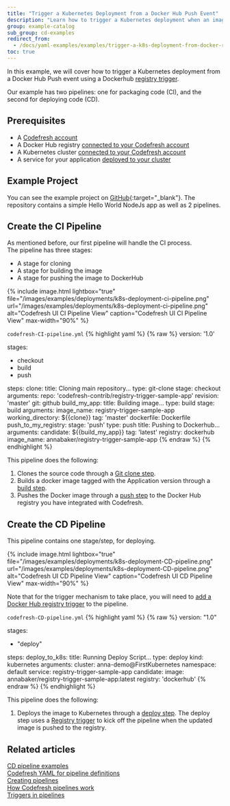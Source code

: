 ```yaml
---
title: "Trigger a Kubernetes Deployment from a Docker Hub Push Event"
description: "Learn how to trigger a Kubernetes deployment when an image is updated"
group: example-catalog
sub_group: cd-examples
redirect_from:
  - /docs/yaml-examples/examples/trigger-a-k8s-deployment-from-docker-registry/
toc: true
---
```


In this example, we will cover how to trigger a Kubernetes deployment from a Docker Hub Push event using a Dockerhub [registry trigger]({{site.baseurl}}/docs/pipelines/triggers/dockerhub-triggers/#create-a-new-dockerhub-trigger).

Our example has two pipelines: one for packaging code (CI), and the second for deploying code (CD).

## Prerequisites

- A [Codefresh account]({{site.baseurl}}/docs/administration/account-user-management/create-codefresh-account/)
- A Docker Hub registry [connected to your Codefresh account]({{site.baseurl}}/docs/integrations/docker-registries/#docker-hub)
- A Kubernetes cluster [connected to your Codefresh account]({{site.baseurl}}/docs/integrations/kubernetes/#connect-a-kubernetes-cluster)
- A service for your application [deployed to your cluster]({{site.baseurl}}/docs/deployments/kubernetes/manage-kubernetes/#viewing-your-kubernetes-services)

## Example Project

You can see the example project on [GitHub](https://github.com/codefresh-contrib/registry-trigger-sample-app/tree/master){:target="\_blank"}. The repository contains a simple Hello World NodeJs app as well as 2 pipelines.

## Create the CI Pipeline

As mentioned before, our first pipeline will handle the CI process.  
The pipeline has three stages:

- A stage for cloning
- A stage for building the image
- A stage for pushing the image to DockerHub

{% include image.html 
lightbox="true" 
file="/images/examples/deployments/k8s-deployment-ci-pipeline.png"
url="/images/examples/deployments/k8s-deployment-ci-pipeline.png"
alt="Codefresh UI CI Pipeline View"
caption="Codefresh UI CI Pipeline View"
max-width="90%"
%}

 `codefresh-CI-pipeline.yml`
{% highlight yaml %}
{% raw %}
version: '1.0'

stages:
- checkout
- build
- push

steps:
  clone:
    title: Cloning main repository...
    type: git-clone
    stage: checkout
    arguments:
      repo: 'codefresh-contrib/registry-trigger-sample-app'
      revision: 'master'
      git: github
  build_my_app:
    title: Building image...
    type: build
    stage: build
    arguments:
      image_name: registry-trigger-sample-app
      working_directory: ${{clone}}
      tag: 'master'
      dockerfile: Dockerfile
  push_to_my_registry:
    stage: 'push'
    type: push
    title: Pushing to Dockerhub...
    arguments:
      candidate: ${{build_my_app}}
      tag: 'latest'
      registry: dockerhub
      image_name: annabaker/registry-trigger-sample-app
{% endraw %}
{% endhighlight %}

This pipeline does the following:

1. Clones the source code through a [Git clone step]({{site.baseurl}}/docs/pipelines/steps/git-clone/).
2. Builds a docker image tagged with the Application version through a [build step]({{site.baseurl}}/docs/pipelines/steps/build/).
3. Pushes the Docker image through a [push step]({{site.baseurl}}/docs/pipelines/steps/push/) to the Docker Hub registry you have integrated with Codefresh.

## Create the CD Pipeline

This pipeline contains one stage/step, for deploying.

{% include image.html 
lightbox="true" 
file="/images/examples/deployments/k8s-deployment-CD-pipeline.png"
url="/images/examples/deployments/k8s-deployment-CD-pipeline.png"
alt="Codefresh UI CD Pipeline View"
caption="Codefresh UI CD Pipeline View"
max-width="90%"
%}

Note that for the trigger mechanism to take place, you will need to [add a Docker Hub registry trigger]({{site.baseurl}}/docs/pipelines/triggers/dockerhub-triggers/#create-a-new-dockerhub-trigger) to the pipeline.

 `codefresh-CD-pipeline.yml`
{% highlight yaml %}
{% raw %}
version: "1.0"

stages:
  - "deploy"

steps:
  deploy_to_k8s:
    title: Running Deploy Script...
    type: deploy
    kind: kubernetes
    arguments:
      cluster: anna-demo@FirstKubernetes
      namespace: default
      service: registry-trigger-sample-app
      candidate:
        image: annabaker/registry-trigger-sample-app:latest
        registry: 'dockerhub'
{% endraw %}
{% endhighlight %}

This pipeline does the following:

1. Deploys the image to Kubernetes through a [deploy step]({{site.baseurl}}/docs/pipelines/steps/deploy/).  The deploy step uses a [Registry trigger]({{site.baseurl}}/docs/pipelines/triggers/dockerhub-triggers/#create-a-new-dockerhub-trigger) to kick off the pipeline when the updated image is pushed to the registry.

## Related articles
[CD pipeline examples]({{site.baseurl}}/docs/example-catalog/examples/#cd-examples)  
[Codefresh YAML for pipeline definitions]({{site.baseurl}}/docs/pipelines/what-is-the-codefresh-yaml/)  
[Creating pipelines]({{site.baseurl}}/docs/pipelines/pipelines/)  
[How Codefresh pipelines work]({{site.baseurl}}/docs/pipelines/introduction-to-codefresh-pipelines/)  
[Triggers in pipelines]({{site.baseurl}}/docs/pipelines/triggers/)
